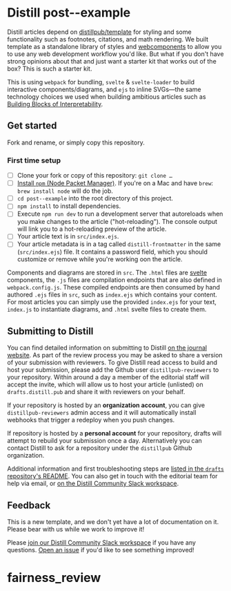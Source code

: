 # Distill post--example

Distill articles depend on [distillpub/template](https://github.com/distillpub/template) for styling and some functionality such as footnotes, citations, and math rendering. We built template as a standalone library of styles and [webcomponents](https://www.webcomponents.org/) to allow you to use any web development workflow you'd like. But what if you don't have strong opinions about that and just want a starter kit that works out of the box? This is such a starter kit.

This is using `webpack` for bundling, `svelte` & `svelte-loader` to build interactive components/diagrams, and `ejs` to inline SVGs—the same technology choices we used when building ambitious articles such as [Building Blocks of Interpretability](https://distill.pub/2018/building-blocks).

## Get started

Fork and rename, or simply copy this repository.

### First time setup

- [ ] Clone your fork or copy of this repository: `git clone …`
- [ ] [Install `npm` (Node Packet Manager)](https://docs.npmjs.com/getting-started/installing-node#installing-npm-from-the-nodejs-site). If you're on a Mac and have `brew`: `brew install node` will do the job.
- [ ] `cd post--example` into the root directory of this project.
- [ ] `npm install` to install dependencies.
- [ ] Execute `npm run dev` to run a development server that autoreloads when you make changes to the article ("hot-reloading"). The console output will link you to a hot-reloading preview of the article.
- [ ] Your article text is in `src/index.ejs`.
- [ ] Your article metadata is in a tag called `distill-frontmatter` in the same (`src/index.ejs`) file. It contains a password field, which you should customize or remove while you're working oon the article.

Components and diagrams are stored in `src`. The `.html` files are [svelte](https://svelte.technology/guide) components, the `.js` files are compilation endpoints that are also defined in `webpack.config.js`. These compiled endpoints are then consumed by hand authored `.ejs` files in `src`, such as `index.ejs` which contains your content. For most articles you can simply use the provided `index.ejs` for your text, `index.js` to instantiate diagrams, and `.html` svelte files to create them.

## Submitting to Distill

You can find detailed information on submitting to Distill [on the journal website](https://distill.pub/journal/). As part of the review process you may be asked to share a version of your submission with reviewers. To give Distill read access to build and host your submission, please add the Github user `distillpub-reviewers` to your repository. Within around a day a member of the editorial staff will accept the invite, which will allow us to host your article (unlisted) on `drafts.distill.pub` and share it with reviewers on your behalf.

If your repository is hosted by an **organization account**, you can give `distillpub-reviewers` admin access and it will automatically install webhooks that trigger a redeploy when you push changes. 

If repository is hosted by a **personal account** for your repository, drafts will attempt to rebuild your submission once a day. Alternatively you can contact Distill to ask for a repository under the `distillpub` Github organization.

Additional information and first troubleshooting steps are [listed in the `drafts` repository's README](https://github.com/distillpub/drafts). You can also get in touch with the editorial team for help via email, or [on the Distill Community Slack workspace](https://join.slack.com/t/distillpub/shared_invite/enQtMzg1NzU3MzEzMTg3LWJkNmQ4Y2JlNjJkNDlhYTU2ZmQxMGFkM2NiMTI2NGVjNzJkOTdjNTFiOGZmNDBjNTEzZGUwM2U0Mzg4NDAyN2E).


## Feedback

This is a new template, and we don't yet have a lot of documentation on it. Please bear with us while we work to improve it!

Please [join our Distill Community Slack workspace](https://join.slack.com/t/distillpub/shared_invite/enQtMzg1NzU3MzEzMTg3LWJkNmQ4Y2JlNjJkNDlhYTU2ZmQxMGFkM2NiMTI2NGVjNzJkOTdjNTFiOGZmNDBjNTEzZGUwM2U0Mzg4NDAyN2E) if you have any questions. [Open an issue](https://github.com/distillpub/post--example/issues) if you'd like to see something improved!
# fairness_review
